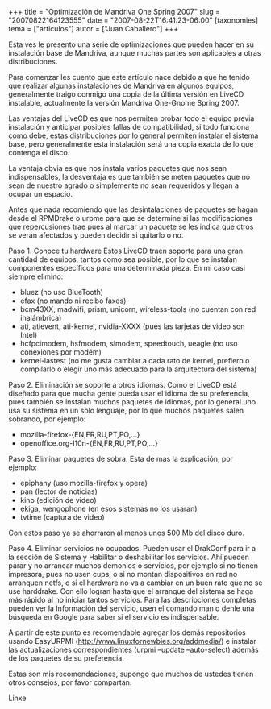 +++
title = "Optimización de Mandriva One Spring 2007"
slug = "20070822164123555"
date = "2007-08-22T16:41:23-06:00"
[taxonomies]
tema = ["articulos"]
autor = ["Juan Caballero"]
+++

Esta ves le presento una serie de optimizaciones que pueden hacer en su
instalación base de Mandriva, aunque muchas partes son aplicables a
otras distribuciones.

<!-- more -->
Para comenzar les cuento que este artículo nace debido a que he tenido
que realizar algunas instalaciones de Mandriva en algunos equipos,
generalmente traigo conmigo una copia de la última versión en LiveCD
instalable, actualmente la versión Mandriva One-Gnome Spring 2007.

Las ventajas del LiveCD es que nos permiten probar todo el equipo previa
instalación y anticipar posibles fallas de compatibilidad, si todo
funciona como debe, estas distribuciones por lo general permiten
instalar el sistema base, pero generalmente esta instalación será una
copia exacta de lo que contenga el disco.

La ventaja obvia es que nos instala varios paquetes que nos sean
indispensables, la desventaja es que también se meten paquetes que no
sean de nuestro agrado o simplemente no sean requeridos y llegan a
ocupar un espacio.

Antes que nada recomiendo que las desintalaciones de paquetes se hagan
desde el RPMDrake o urpme para que se determine si las modificaciones
que repercusiones trae pues al marcar un paquete se les indica que otros
se verán afectados y pueden decidir si quitarlo o no.

Paso 1. Conoce tu hardware Estos LiveCD traen soporte para una gran
cantidad de equipos, tantos como sea posible, por lo que se instalan
componentes específicos para una determinada pieza. En mi caso casi
siempre elimino:

- bluez (no uso BlueTooth)
- efax (no mando ni recibo faxes)
- bcm43XX, madwifi, prism, unicorn, wireless-tools (no cuentan con red
    inalámbrica)
- ati, atievent, ati-kernel, nvidia-XXXX (pues las tarjetas de video
    son Intel)
- hcfpcimodem, hsfmodem, slmodem, speedtouch, ueagle (no uso
    conexiones por modém)
- kernel-lastest (no me gusta cambiar a cada rato de kernel, prefiero
    o compilarlo o elegir uno más adecuado para la arquitectura del
    sistema)

Paso 2. Eliminación se soporte a otros idiomas. Como el LiveCD está
diseñado para que mucha gente pueda usar el idioma de su preferencia,
pues también se instalan muchos paquetes de idiomas, por lo general uno
usa su sistema en un solo lenguaje, por lo que muchos paquetes salen
sobrando, por ejemplo:

- mozilla-firefox-{EN,FR,RU,PT,PO,…}
- openoffice.org-I10n-{EN,FR,RU,PT,PO,…}

Paso 3. Eliminar paquetes de sobra. Esta de mas la explicación, por
ejemplo:

- epiphany (uso mozilla-firefox y opera)
- pan (lector de noticias)
- kino (edición de video)
- ekiga, wengophone (en esos sistemas no los usaran)
- tvtime (captura de video)

Con estos paso ya se ahorraron al menos unos 500 Mb del disco duro.

Paso 4. Eliminar servicios no ocupados. Pueden usar el DrakConf para ir
a la sección de Sistema y Habilitar o deshabilitar los servicios. Ahí
pueden parar y no arrancar muchos demonios o servicios, por ejemplo si
no tienen impresora, pues no usen cups, o si no montan dispositivos en
red no arranquen netfs, o si el hardware no va a cambiar en un buen rato
que no se use harddrake. Con ello logran hasta que el arranque del
sistema se haga más rápido al no iniciar tantos servicios. Para las
descripciones completas pueden ver la Información del servicio, usen el
comando man o denle una búsqueda en Google para saber si el servicio es
indispensable.

A partir de este punto es recomendable agregar los demás repositorios
usando EasyURPMI
(<a href="http://www.linuxfornewbies.org/addmedia/">http://www.linuxfornewbies.org/addmedia/</a>)
e instalar las actualizaciones correspondientes (urpmi –update
–auto-select) además de los paquetes de su preferencia.

Estas son mis recomendaciones, supongo que muchos de ustedes tienen
otros consejos, por favor compartan.

Linxe
